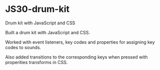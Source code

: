 # JS30-drum-kit
Drum kit with JavaScript and CSS

Built a drum kit with JavaScript and CSS. 

Worked with event listeners, key codes and properties for assigning key codes to sounds.

Also added transitions to the corresponding keys when pressed with properities transforms in CSS.
